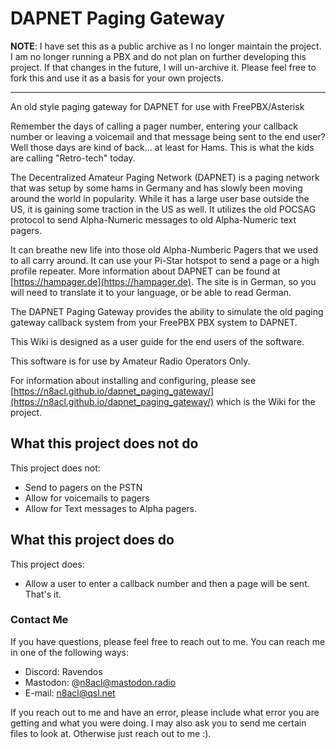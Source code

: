 # DAPNET Paging Gateway

**NOTE**: I have set this as a public archive as I no longer maintain the project. I am no longer running a PBX and do not plan on further developing this project. If that changes in the future, I will un-archive it. Please feel free to fork this and use it as a basis for your own projects.

---

An old style paging gateway for DAPNET for use with FreePBX/Asterisk

Remember the days of calling a pager number, entering your callback number or leaving a voicemail and that message being sent to the end user? Well those days are kind of back... at least for Hams. This is what the kids are calling "Retro-tech" today.

The Decentralized Amateur Paging Network (DAPNET) is a paging network that was setup by some hams in Germany and has slowly been moving around the world in popularity. While it has a large user base outside the US, it is gaining some traction in the US as well. It utilizes the old POCSAG protocol to send Alpha-Numeric messages to old Alpha-Numeric text pagers.

It can breathe new life into those old Alpha-Numberic Pagers that we used to all carry around. It can use your Pi-Star hotspot to send a page or a high profile repeater. More information about DAPNET can be found at [https://hampager.de](https://hampager.de). The site is in German, so you will need to translate it to your language, or be able to read German.

The DAPNET Paging Gateway provides the ability to simulate the old paging gateway callback system from your FreePBX PBX system to DAPNET.

This Wiki is designed as a user guide for the end users of the software.

This software is for use by Amateur Radio Operators Only.

For information about installing and configuring, please see [https://n8acl.github.io/dapnet_paging_gateway/](https://n8acl.github.io/dapnet_paging_gateway/) which is the Wiki for the project.

## What this project does not do

This project does not:

* Send to pagers on the PSTN
* Allow for voicemails to pagers
* Allow for Text messages to Alpha pagers.

## What this project does do

This project does:

* Allow a user to enter a callback number and then a page will be sent. That's it.

### Contact Me

If you have questions, please feel free to reach out to me. You can reach me in one of the following ways:

* Discord: Ravendos
* Mastodon: @n8acl@mastodon.radio
* E-mail: n8acl@qsl.net

If you reach out to me and have an error, please include what error you are getting and what you were doing. I may also ask you to send me certain files to look at. Otherwise just reach out to me :).


